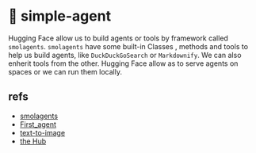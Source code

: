 # 🤗 simple-agent

Hugging Face allow us to build agents or tools by framework called `smolagents`. `smolagents` have some built-in Classes , methods and tools to help us build agents, like `DuckDuckGoSearch` or `Markdownify`. We can also enherit tools from the other. Hugging Face allow as to serve agents on spaces or we can run them locally.

## refs

- [smolagents](https://github.com/huggingface/smolagents)
- [First_agent](https://huggingface.co/spaces/agents-course/First_agent)
- [text-to-image](https://huggingface.co/spaces/agents-course/text-to-image)
- [the Hub](https://huggingface.co/spaces)